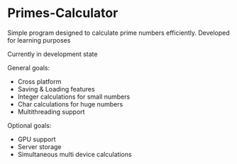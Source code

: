# Primes-Calculator
Simple program designed to calculate prime numbers efficiently. Developed for learning purposes

Currently in development state

General goals:
- Cross platform
- Saving & Loading features
- Integer calculations for small numbers
- Char calculations for huge numbers
- Multithreading support

Optional goals:
- GPU support
- Server storage
- Simultaneous multi device calculations
